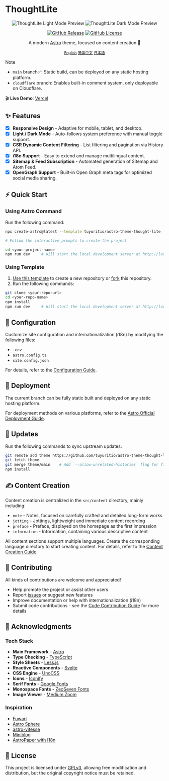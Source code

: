 # ThoughtLite

<div align="center">
    <p>
        <img alt="ThoughtLite Light Mode Preview" src=".github/assets/preview-light.webp">
        <img alt="ThoughtLite Dark Mode Preview" src=".github/assets/preview-dark.webp">
    </p>
    <p>
        <a href="https://github.com/tuyuritio/astro-theme-thought-lite/releases/latest"><img alt="GitHub Release" src="https://img.shields.io/github/v/release/tuyuritio/astro-theme-thought-lite"></a>
        <a href="https://raw.githubusercontent.com/tuyuritio/astro-theme-thought-lite/refs/heads/main/LICENSE"><img alt="GitHub License" src="https://img.shields.io/github/license/tuyuritio/astro-theme-thought-lite"></a>
    </p>
    <p>A modern <a href="https://astro.build/">Astro</a> theme, focused on content creation 🌟</p>
    <p>
        <small><ins>English</ins></small>
        <small><a href="README.zh-cn.md">简体中文</a></small>
        <small><a href="README.ja.md">日本語</a></small>
    </p>
</div>

> [!NOTE]
> - `main` branch✅: Static build, can be deployed on any static hosting platform.
> - `cloudflare` branch: Enables built-in comment system, only deployable on Cloudflare.

🎬 **Live Demo**: [Vercel](https://thought-lite.vercel.app/)

## ✨ Features

- [x] **Responsive Design** - Adaptive for mobile, tablet, and desktop.
- [x] **Light / Dark Mode** - Auto-follows system preference with manual toggle support.
- [x] **CSR Dynamic Content Filtering** - List filtering and pagination via History API.
- [x] **i18n Support** - Easy to extend and manage multilingual content.
- [x] **Sitemap & Feed Subscription** - Automated generation of Sitemap and Atom Feed.
- [x] **OpenGraph Support** - Built-in Open Graph meta tags for optimized social media sharing.

## ⚡️ Quick Start

### Using Astro Command

Run the following command:

```sh
npx create-astro@latest --template tuyuritio/astro-theme-thought-lite

# Follow the interactive prompts to create the project

cd <your-project-name>
npm run dev     # Will start the local development server at http://localhost:4321 by default
```

### Using Template

1. [Use this template](https://github.com/new?template_name=astro-theme-thought-lite&template_owner=tuyuritio) to create a new repository or [fork](https://github.com/tuyuritio/astro-theme-thought-lite/fork) this repository.
2. Run the following commands:

```sh
git clone <your-repo-url>
cd <your-repo-name>
npm install
npm run dev     # Will start the local development server at http://localhost:4321 by default
```

## 🔧 Configuration

Customize site configuration and internationalization (i18n) by modifying the following files:

- `.env`
- `astro.config.ts`
- `site.config.json`

For details, refer to the [Configuration Guide](src/content/note/en/configuration.md).

## 🚀 Deployment

The current branch can be fully static built and deployed on any static hosting platform.

For deployment methods on various platforms, refer to the [Astro Official Deployment Guide](https://docs.astro.build/en/guides/deploy/).

## 🔄 Updates

Run the following commands to sync upstream updates:

```sh
git remote add theme https://github.com/tuyuritio/astro-theme-thought-lite.git
git fetch theme
git merge theme/main    # Add `--allow-unrelated-histories` flag for first update
npm install
```

## ✍️ Content Creation

Content creation is centralized in the `src/content` directory, mainly including:

- `note` - Notes, focused on carefully crafted and detailed long-form works
- `jotting` - Jottings, lightweight and immediate content recording
- `preface` - Preface, displayed on the homepage as the first impression
- `information` - Information, containing various descriptive content

All content sections support multiple languages. Create the corresponding language directory to start creating content. For details, refer to the [Content Creation Guide](src/content/note/en/content.md).

## 🤝 Contributing

All kinds of contributions are welcome and appreciated!

- Help promote the project or assist other users
- Report [issues](https://github.com/tuyuritio/astro-theme-thought-lite/issues) or suggest new features
- Improve documentation or help with internationalization (i18n)
- Submit code contributions - see the [Code Contribution Guide](CONTRIBUTING.md) for more details

## 🙏 Acknowledgments

### Tech Stack

- **Main Framework** - [Astro](https://astro.build/)
- **Type Checking** - [TypeScript](https://www.typescriptlang.org/)
- **Style Sheets** - [Less.js](https://lesscss.org/)
- **Reactive Components** - [Svelte](https://svelte.dev/)
- **CSS Engine** - [UnoCSS](https://unocss.dev/)
- **Icons** - [Iconify](https://iconify.design/)
- **Serif Fonts** - [Google Fonts](https://fonts.google.com/)
- **Monospace Fonts** - [ZeoSeven Fonts](https://fonts.zeoseven.com/)
- **Image Viewer** - [Medium Zoom](https://github.com/francoischalifour/medium-zoom)

### Inspiration

- [Fuwari](https://github.com/saicaca/fuwari)
- [Astro Sphere](https://github.com/markhorn-dev/astro-sphere)
- [astro-vitesse](https://github.com/adrian-ub/astro-vitesse)
- [Miniblog](https://github.com/nicholasdly/miniblog)
- [AstroPaper with I18n](https://github.com/yousef8/astro-paper-i18n)

## 📜 License

This project is licensed under [GPLv3](LICENSE), allowing free modification and distribution, but the original copyright notice must be retained.
